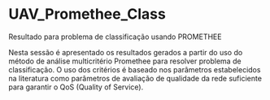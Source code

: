 # UAV_Promethee_Class
Resultado para problema de classificação usando PROMETHEE

Nesta sessão é apresentado os resultados gerados a partir do uso do método de análise multicritério Promethee para resolver problema de classificação.
O uso dos critérios é baseado nos parâmetros estabelecidos na literatura como parâmetros de avaliação de qualidade da rede suficiente para garantir o QoS (Quality of Service).


